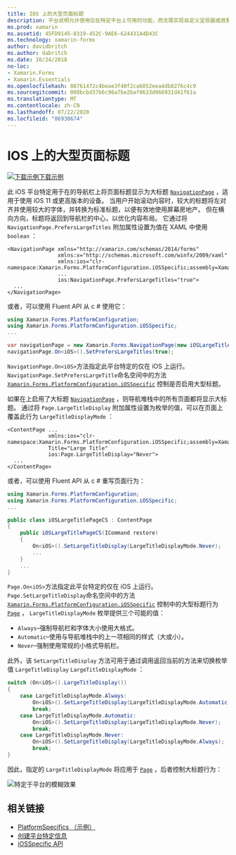 ```yaml
---
title: IOS 上的大型页面标题
description: 平台说明允许使用仅在特定平台上可用的功能，而无需实现自定义呈现器或效果。 本文介绍如何使用 iOS 平台特定的，它在 NavigationPage 的导航栏上以大标题显示页面标题。
ms.prod: xamarin
ms.assetid: 45FD9145-8319-452C-9AE6-624431A4D43C
ms.technology: xamarin-forms
author: davidbritch
ms.author: dabritch
ms.date: 10/24/2018
no-loc:
- Xamarin.Forms
- Xamarin.Essentials
ms.openlocfilehash: 88761472c4beae3f40f2ca6852eea4db8276c4c9
ms.sourcegitcommit: 008bcbd37b6c96a7be2baf0633d066931d41f61a
ms.translationtype: MT
ms.contentlocale: zh-CN
ms.lasthandoff: 07/22/2020
ms.locfileid: "86930674"
---
```

# <a name="large-page-titles-on-ios"></a>IOS 上的大型页面标题

[![下载示例](~/media/shared/download.png)下载示例](https://docs.microsoft.com/samples/xamarin/xamarin-forms-samples/userinterface-platformspecifics)

此 iOS 平台特定用于在的导航栏上将页面标题显示为大标题 [`NavigationPage`](xref:Xamarin.Forms.NavigationPage) ，适用于使用 iOS 11 或更高版本的设备。 当用户开始滚动内容时，较大的标题将左对齐并使用较大的字体，并转换为标准标题，以便有效地使用屏幕房地产。 但在横向方向，标题将返回到导航栏的中心，以优化内容布局。 它通过将 `NavigationPage.PrefersLargeTitles` 附加属性设置为值在 XAML 中使用 `boolean` ：

```xaml
<NavigationPage xmlns="http://xamarin.com/schemas/2014/forms"
                xmlns:x="http://schemas.microsoft.com/winfx/2009/xaml"
                xmlns:ios="clr-namespace:Xamarin.Forms.PlatformConfiguration.iOSSpecific;assembly=Xamarin.Forms.Core"
                ...
                ios:NavigationPage.PrefersLargeTitles="true">
  ...
</NavigationPage>
```

或者，可以使用 Fluent API 从 c # 使用它：

```csharp
using Xamarin.Forms.PlatformConfiguration;
using Xamarin.Forms.PlatformConfiguration.iOSSpecific;
...

var navigationPage = new Xamarin.Forms.NavigationPage(new iOSLargeTitlePageCS());
navigationPage.On<iOS>().SetPrefersLargeTitles(true);
```

`NavigationPage.On<iOS>`方法指定此平台特定的仅在 iOS 上运行。 `NavigationPage.SetPrefersLargeTitle`命名空间中的方法 [`Xamarin.Forms.PlatformConfiguration.iOSSpecific`](xref:Xamarin.Forms.PlatformConfiguration.iOSSpecific) 控制是否启用大型标题。

如果在上启用了大标题 [`NavigationPage`](xref:Xamarin.Forms.NavigationPage) ，则导航堆栈中的所有页面都将显示大标题。 通过将 `Page.LargeTitleDisplay` 附加属性设置为枚举的值，可以在页面上覆盖此行为 `LargeTitleDisplayMode` ：

```xaml
<ContentPage ...
             xmlns:ios="clr-namespace:Xamarin.Forms.PlatformConfiguration.iOSSpecific;assembly=Xamarin.Forms.Core"
             Title="Large Title"
             ios:Page.LargeTitleDisplay="Never">
  ...
</ContentPage>
```

或者，可以使用 Fluent API 从 c # 重写页面行为：

```csharp
using Xamarin.Forms.PlatformConfiguration;
using Xamarin.Forms.PlatformConfiguration.iOSSpecific;
...

public class iOSLargeTitlePageCS : ContentPage
{
    public iOSLargeTitlePageCS(ICommand restore)
    {
        On<iOS>().SetLargeTitleDisplay(LargeTitleDisplayMode.Never);
        ...
    }
    ...
}
```

`Page.On<iOS>`方法指定此平台特定的仅在 iOS 上运行。 `Page.SetLargeTitleDisplay`命名空间中的方法 [`Xamarin.Forms.PlatformConfiguration.iOSSpecific`](xref:Xamarin.Forms.PlatformConfiguration.iOSSpecific) 控制中的大型标题行为 [`Page`](xref:Xamarin.Forms.Page) ， `LargeTitleDisplayMode` 枚举提供三个可能的值：

- `Always`–强制导航栏和字体大小使用大格式。
- `Automatic`–使用与导航堆栈中的上一项相同的样式（大或小）。
- `Never`–强制使用常规的小格式导航栏。

此外，该 `SetLargeTitleDisplay` 方法可用于通过调用返回当前的方法来切换枚举值 `LargeTitleDisplay` `LargeTitleDisplayMode` ：

```csharp
switch (On<iOS>().LargeTitleDisplay())
{
    case LargeTitleDisplayMode.Always:
        On<iOS>().SetLargeTitleDisplay(LargeTitleDisplayMode.Automatic);
        break;
    case LargeTitleDisplayMode.Automatic:
        On<iOS>().SetLargeTitleDisplay(LargeTitleDisplayMode.Never);
        break;
    case LargeTitleDisplayMode.Never:
        On<iOS>().SetLargeTitleDisplay(LargeTitleDisplayMode.Always);
        break;
}
```

因此，指定的 `LargeTitleDisplayMode` 将应用于 [`Page`](xref:Xamarin.Forms.Page) ，后者控制大标题行为：

![特定于平台的模糊效果](page-large-title-images/large-title.png)

## <a name="related-links"></a>相关链接

- [PlatformSpecifics （示例）](https://docs.microsoft.com/samples/xamarin/xamarin-forms-samples/userinterface-platformspecifics)
- [创建平台特定信息](~/xamarin-forms/platform/platform-specifics/index.md#creating-platform-specifics)
- [iOSSpecific API](xref:Xamarin.Forms.PlatformConfiguration.iOSSpecific)
